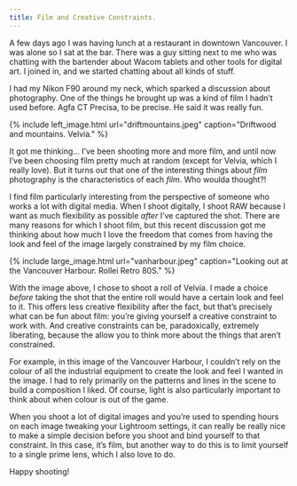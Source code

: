 ```yaml
---
title: Film and Creative Constraints.
---
```


A few days ago I was having lunch at a restaurant in downtown Vancouver. I was alone so I sat at the bar. There was a guy sitting next to me who was chatting with the bartender about Wacom tablets and other tools for digital art. I joined in, and we started chatting about all kinds of stuff.

I had my Nikon F90 around my neck, which sparked a discussion about photography. One of the things he brought up was a kind of film I hadn’t used before. Agfa CT Precisa, to be precise. He said it was really fun.

{% include left_image.html url="driftmountains.jpeg" caption="Driftwood and mountains. Velvia." %}

It got me thinking… I’ve been shooting more and more film, and until now I’ve been choosing film pretty much at random (except for Velvia, which I really love). But it turns out that one of the interesting things about *film* photography is the characteristics of each *film*. Who woulda thought?!

I find film particularly interesting from the perspective of someone who works a lot with digital media. When I shoot digitally, I shoot RAW because I want as much flexibility as possible *after* I’ve captured the shot. There are many reasons for which I shoot film, but this recent discussion got me thinking about how much I love the freedom that comes from having the look and feel of the image largely constrained by my film choice.

{% include large_image.html url="vanharbour.jpeg" caption="Looking out at the Vancouver Harbour. Rollei Retro 80S." %}

With the image above, I chose to shoot a roll of Velvia. I made a choice *before* taking the shot that the entire roll would have a certain look and feel to it. This offers less creative flexibility after the fact, but that’s precisely what can be fun about film: you’re giving yourself a creative constraint to work with. And creative constraints can be, paradoxically, extremely liberating, because the allow you to think more about the things that aren’t constrained.

For example, in this image of the Vancouver Harbour, I couldn’t rely on the colour of all the industrial equipment to create the look and feel I wanted in the image. I had to rely primarily on the patterns and lines in the scene to build a composition I liked. Of course, light is also particularly important to think about when colour is out of the game.

When you shoot a lot of digital images and you’re used to spending hours on each image tweaking your Lightroom settings, it can really be really nice to make a simple decision before you shoot and bind yourself to that constraint. In this case, it’s film, but another way to do this is to limit yourself to a single prime lens, which I also love to do.

Happy shooting!